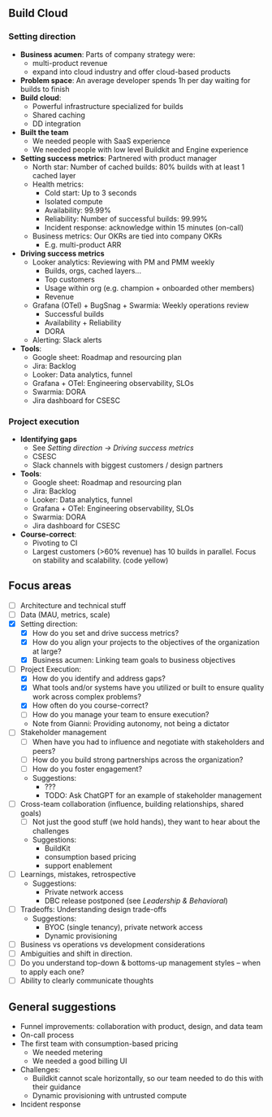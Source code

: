 
## Build Cloud

### Setting direction
* **Business acumen**: Parts of company strategy were:
	* multi-product revenue
	* expand into cloud industry and offer cloud-based products
* **Problem space**: An average developer spends 1h per day waiting for builds to finish
* **Build cloud**:
	* Powerful infrastructure specialized for builds
	* Shared caching
	* DD integration
* **Built the team**
	* We needed people with SaaS experience
	* We needed people with low level Buildkit and Engine experience
* **Setting success metrics**: Partnered with product manager
	* North star: Number of cached builds: 80% builds with at least 1 cached layer
	* Health metrics:
		* Cold start: Up to 3 seconds
		* Isolated compute
		* Availability: 99.99%
		* Reliability: Number of successful builds: 99.99%
		* Incident response: acknowledge within 15 minutes (on-call)
	* Business metrics: Our OKRs are tied into company OKRs
		* E.g. multi-product ARR
* **Driving success metrics**
	* Looker analytics: Reviewing with PM and PMM weekly
		* Builds, orgs, cached layers...
		* Top customers
		* Usage within org (e.g. champion + onboarded other members)
		* Revenue
	* Grafana (OTel) + BugSnag + Swarmia: Weekly operations review
		* Successful builds
		* Availability + Reliability
		* DORA
	* Alerting: Slack alerts
* **Tools**:
	* Google sheet: Roadmap and resourcing plan
	* Jira: Backlog
	* Looker: Data analytics, funnel
	* Grafana + OTel: Engineering observability, SLOs
	* Swarmia: DORA
	* Jira dashboard for CSESC

### Project execution
* **Identifying gaps**
	* See *Setting direction -> Driving success metrics*
	* CSESC
	* Slack channels with biggest customers / design partners
* **Tools**:
	* Google sheet: Roadmap and resourcing plan
	* Jira: Backlog
	* Looker: Data analytics, funnel
	* Grafana + OTel: Engineering observability, SLOs
	* Swarmia: DORA
	* Jira dashboard for CSESC
* **Course-correct**:
	* Pivoting to CI
	* Largest customers (>60% revenue) has 10 builds in parallel. Focus on stability and scalability. (code yellow)

## Focus areas

- [ ] Architecture and technical stuff
- [ ] Data (MAU, metrics, scale)
- [x] Setting direction:
	- [x] How do you set and drive success metrics?
	- [x] How do you align your projects to the objectives of the organization at large?
	- [x] Business acumen: Linking team goals to business objectives
- [ ] Project Execution:
	- [x] How do you identify and address gaps?
	- [x] What tools and/or systems have you utilized or built to ensure quality work across complex problems?
	- [x] How often do you course-correct?
	- [ ] How do you manage your team to ensure execution?
	- Note from Gianni: Providing autonomy, not being a dictator
- [ ] Stakeholder management
	- [ ] When have you had to influence and negotiate with stakeholders and peers?
	- [ ] How do you build strong partnerships across the organization?
	- [ ] How do you foster engagement?
	- Suggestions:
		- ???
		- TODO: Ask ChatGPT for an example of stakeholder management
- [ ] Cross-team collaboration (influence, building relationships, shared goals)
	- [ ] Not just the good stuff (we hold hands), they want to hear about the challenges
	- Suggestions:
		- BuildKit
		- consumption based pricing
		- support enablement
- [ ] Learnings, mistakes, retrospective
	- Suggestions:
		- Private network access
		- DBC release postponed (see *Leadership & Behavioral*)
- [ ] Tradeoffs: Understanding design trade-offs
	- Suggestions:
		- BYOC (single tenancy), private network access
		- Dynamic provisioning
- [ ] Business vs operations vs development considerations
- [ ] Ambiguities and shift in direction.
- [ ] Do you understand top-down & bottoms-up management styles – when to apply each one?
- [ ] Ability to clearly communicate thoughts

## General suggestions
* Funnel improvements: collaboration with product, design, and data team
* On-call process
* The first team with consumption-based pricing
	* We needed metering
	* We needed a good billing UI
* Challenges:
	* Buildkit cannot scale horizontally, so our team needed to do this with their guidance
	* Dynamic provisioning with untrusted compute
* Incident response